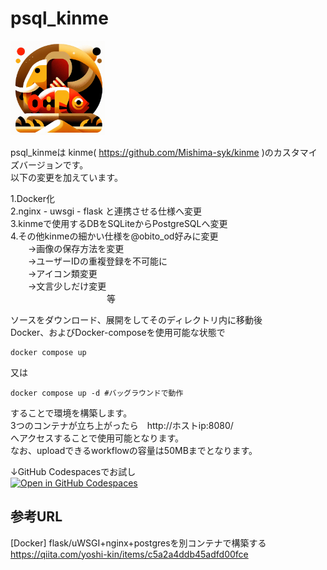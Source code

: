 # psql_kinme

<img src="app/static/psql_kinme_final.png" width="30%">


psql_kinmeは kinme( https://github.com/Mishima-syk/kinme )のカスタマイズバージョンです。<br>
以下の変更を加えています。

1.Docker化<br>
2.nginx - uwsgi - flask と連携させる仕様へ変更<br>
3.kinmeで使用するDBをSQLiteからPostgreSQLへ変更<br>
4.その他kinmeの細かい仕様を@obito_od好みに変更<br>
　　→画像の保存方法を変更<br>
　　→ユーザーIDの重複登録を不可能に<br>
　　→アイコン類変更<br>
　　→文言少しだけ変更<br>
    　　　　　　　　　　　等

ソースをダウンロード、展開をしてそのディレクトリ内に移動後<br>
Docker、およびDocker-composeを使用可能な状態で

    docker compose up
    
又は

    docker compose up -d #バッグラウンドで動作

することで環境を構築します。<br>
3つのコンテナが立ち上がったら　http://ホストip:8080/<br>
へアクセスすることで使用可能となります。<br>
なお、uploadできるworkflowの容量は50MBまでとなります。

↓GitHub Codespacesでお試し<br>
[![Open in GitHub Codespaces](https://github.com/codespaces/badge.svg)](https://github.com/codespaces/new?hide_repo_select=true&ref=main&repo=835495671&skip_quickstart=true)
<br>







## 参考URL
[Docker] flask/uWSGI+nginx+postgresを別コンテナで構築する<br>
https://qiita.com/yoshi-kin/items/c5a2a4ddb45adfd00fce
